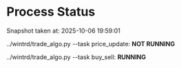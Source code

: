 # Process Status

Snapshot taken at: 2025-10-06 19:59:01

../wintrd/trade_algo.py --task price_update: **NOT RUNNING**

../wintrd/trade_algo.py --task buy_sell: **RUNNING**

